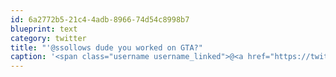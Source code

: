 ```yaml
---
id: 6a2772b5-21c4-4adb-8966-74d54c8998b7
blueprint: text
category: twitter
title: "'@ssollows dude you worked on GTA?"
caption: '<span class="username username_linked">@<a href="https://twitter.com/ssollows" title="Scott Sollows">ssollows</a></span> dude you worked on GTA?'
---
```

